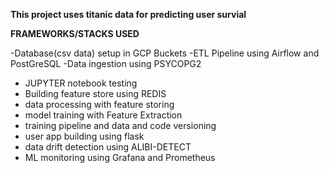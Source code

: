 **This project uses titanic data for predicting user survial**



**FRAMEWORKS/STACKS USED** 


-Database(csv data) setup in GCP Buckets
-ETL Pipeline using Airflow and PostGreSQL
-Data ingestion using PSYCOPG2
- JUPYTER notebook testing
- Building feature store using REDIS
- data processing with feature storing
- model training with Feature Extraction
- training pipeline and data and code versioning
- user app building using flask
- data drift detection using ALIBI-DETECT
- ML monitoring using Grafana and Prometheus
